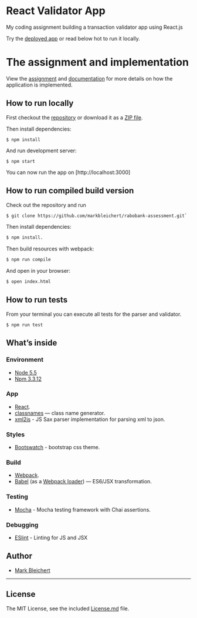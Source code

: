 # React Validator App

My coding assignment building a transaction validator app using React.js

Try the [deployed app](http://markbleichert.github.io/rabobank-assessment/) or read below hot to run it locally.

# The assignment and implementation

View the [assignment](https://markbleichert.github.io/rabobank-assessment/instructions.html) and
[documentation](https://github.com/markbleichert/rabobank-assessment/blob/master/USAGE.md) for more details on how the
application is implemented.

## How to run locally

First checkout the [repository](https://github.com/markbleichert/rabobank-assessment.git) or download it as a [ZIP file](https://github.com/markbleichert/rabobank-assessment/archive/master.zip).

Then install dependencies:

```
$ npm install
```

And run development server:

```
$ npm start
```

You can now run the app on [http://localhost:3000]

## How to run compiled build version

Check out the repository and run

```bash
$ git clone https://github.com/markbleichert/rabobank-assessment.git`
```

Then install dependencies:

```bash
$ npm install.
```

Then build resources with webpack:

```bash
$ npm run compile
```

And open in your browser:

```bash
$ open index.html
```
## How to run tests

From your terminal you can execute all tests for the parser and validator.

```
$ npm run test
```


## What’s inside

### Environment

* [Node 5.5](https://nodejs.org/en/)
* [Npm 3.3.12](https://www.npmjs.com/)

### App

* [React](http://facebook.github.io/react/).
* [classnames](https://www.npmjs.com/package/classnames) —  class name generator.
* [xml2js]() - JS Sax parser implementation for parsing xml to json.

### Styles

* [Bootswatch](https://bootswatch.com/) - bootstrap css theme.

### Build

* [Webpack](http://webpack.github.io/).
* [Babel](http://babeljs.io/) (as a [Webpack loader](https://github.com/babel/babel-loader)) — ES6/JSX transformation.

### Testing

* [Mocha](https://mochajs.org/) - Mocha testing framework with Chai assertions.

### Debugging

* [ESlint](http://eslint.org/) - Linting for JS and JSX


## Author

* [Mark Bleichert](https://github.com/markbleichert)


---

## License

The MIT License, see the included [License.md](License.md) file.
